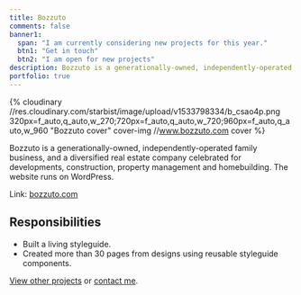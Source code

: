 ```yaml
---
title: Bozzuto
comments: false
banner1:
  span: "I am currently considering new projects for this year."
  btn1: "Get in touch"
  btn2: "I am open for new projects"
description: Bozzuto is a generationally-owned, independently-operated family business, and a diversified real estate company celebrated for developments, construction, property management and homebuilding. The website runs on WordPress.
portfolio: true
---
```


{% cloudinary //res.cloudinary.com/starbist/image/upload/v1533798334/b_csao4p.png 320px=f_auto,q_auto,w_270;720px=f_auto,q_auto,w_720;960px=f_auto,q_auto,w_960 "Bozzuto cover" cover-img //www.bozzuto.com cover %}

Bozzuto is a generationally-owned, independently-operated family business, and a diversified real estate company celebrated for developments, construction, property management and homebuilding. The website runs on WordPress.

Link: [bozzuto.com](//www.bozzuto.com)

## Responsibilities

- Built a living styleguide.
- Created more than 30 pages from designs using reusable styleguide components.

[View other projects](/portfolio/) or [contact me](/about-me/).
